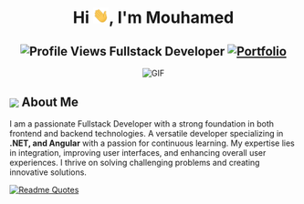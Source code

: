 <h1 align="center">Hi <img src="https://github.com/MouhamedNdour/MouhamedNdour/blob/main/icons/Hi.gif" width="28px"/>, I'm Mouhamed</h1>
<h2 align="center">
  <img src="https://komarev.com/ghpvc/?username=MouhamedNdour&color=dc143c&style=for-the-badge" alt="Profile Views" style="height:21px;">
  Fullstack Developer
  <a href="https://mouhamedportfolio-mouhamedndours-projects.vercel.app/">
    <img src="https://img.shields.io/badge/Portfolio-543DE0?style=for-the-badge&logo=About.me&logoColor=white" alt="Portfolio" style="height:22px;">
  </a>
</h2>
<div align="center">
 <img alt="GIF" src="https://i.giphy.com/media/v1.Y2lkPTc5MGI3NjExYWtrOTdpbGpidWt1enphbjZ2azA5bTZqcThlN2hxd3RqbXZpdzZjdSZlcD12MV9pbnRlcm5hbF9naWZfYnlfaWQmY3Q9Zw/EcnAlQcGnZq9y/giphy.gif" />
</div>

## <img align ='center' src="https://i.giphy.com/media/v1.Y2lkPTc5MGI3NjExdjh2dDM4bDhyYzM5NmppaHJ6dG56Mmh3bTkyanFkdWRvZ3R1cGoycSZlcD12MV9pbnRlcm5hbF9naWZfYnlfaWQmY3Q9ZQ/LOnt6uqjD9OexmQJRB/giphy.gif" width="37" /> About Me

I am a passionate Fullstack Developer with a strong foundation in both frontend and backend technologies. A versatile developer specializing in **.NET, and Angular** with a passion for continuous learning. My expertise lies in integration, improving user interfaces, and enhancing overall user experiences. I thrive on solving challenging problems and creating innovative solutions.


[![Readme Quotes](https://quotes-github-readme.vercel.app/api?type=horizontal&theme=dark)](https://github.com/piyushsuthar/github-readme-quotes)